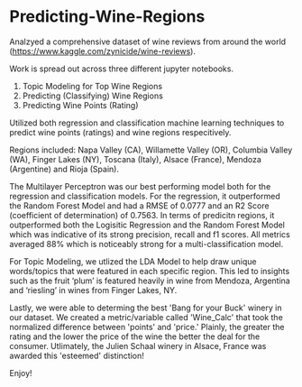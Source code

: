 # Predicting-Wine-Regions

Analzyed a comprehensive dataset of wine reviews from around the world (https://www.kaggle.com/zynicide/wine-reviews).

Work is spread out across three different jupyter notebooks. 
  1. Topic Modeling for Top Wine Regions
  2. Predicting (Classifying) Wine Regions
  3. Predicting Wine Points (Rating)

Utilized both regression and classification machine learning techniques to predict wine points (ratings) and wine regions respecitively.

Regions included: Napa Valley (CA), Willamette Valley (OR), Columbia Valley (WA), Finger Lakes (NY), Toscana (Italy), Alsace (France), Mendoza (Argentine) and Rioja (Spain).

The Multilayer Perceptron was our best performing model both for the regression and classification models. For the regression, it outperformed the Random Forest Model and had a RMSE of 0.0777 and an R2 Score (coefficient of determination) of 0.7563. In terms of predicitn regions, it outperformed both the Logisitic Regression and the Random Forest Model which was indicative of its strong precision, recall and f1 scores. All metrics averaged 88% which is noticeably strong for a multi-classification model.

For Topic Modeling, we utlized the LDA Model to help draw unique words/topics that were featured in each specific region. This led to insights such as the fruit ‘plum’ is featured heavily in wine from Mendoza, Argentina and ‘riesling’ in wines from Finger Lakes, NY. 

Lastly, we were able to determing the best 'Bang for your Buck' winery in our dataset. We created a metric/variable called 'Wine_Calc' that took the normalized difference between 'points' and 'price.' Plainly, the greater the rating and the lower the price of the wine the better the deal for the consumer. Utlimately, the Julien Schaal winery in Alsace, France was awarded this 'esteemed' distinction!

Enjoy!


